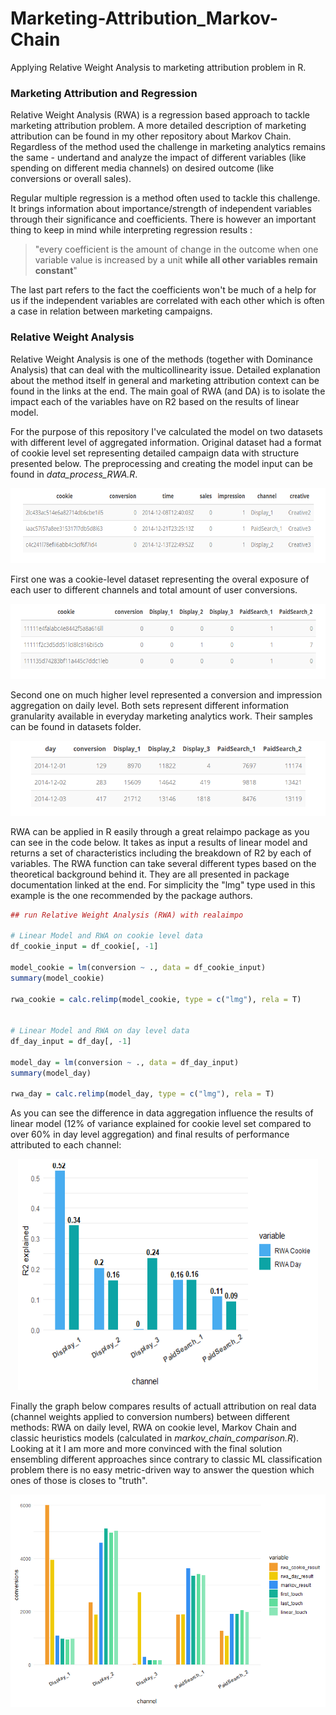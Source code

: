# Marketing-Attribution_Markov-Chain

Applying Relative Weight Analysis to marketing attribution problem in R.

### Marketing Attribution and Regression
Relative Weight Analysis (RWA) is a regression based approach to tackle marketing attribution problem.
A more detailed description of marketing attribution can be found in my other repository about Markov Chain. Regardless of the method used
the challenge in marketing analytics remains the same - undertand and analyze the impact of different variables 
(like spending on different media channels) on desired outcome (like conversions or overall sales).

Regular multiple regression is a method often used to tackle this challenge. It brings information about importance/strength of independent
variables through their significance and coefficients. There is however an important thing to keep in mind while interpreting regression results :
> "every coefficient is the amount of change in the outcome when one variable value is increased by a unit **while all other variables remain constant**"

The last part refers to the fact the coefficients won't be much of a help for us if the independent variables are correlated with each 
other which is often a case in relation between marketing campaigns. 

### Relative Weight Analysis
Relative Weight Analysis is one of the methods (together with Dominance Analysis) that can deal with the multicollinearity
issue. Detailed explanation about the method itself in general and marketing attribution context can be found in the links at the end.
The main goal of RWA (and DA) is to isolate the impact each of the variables have on R2 based on the results of linear model.

For the purpose of this repository I've calculated the model on two datasets with different level of aggregated information. 
Original dataset had a format of cookie level set representing detailed campaign data with structure presented below.
The preprocessing and creating the model input can be found in *data_process_RWA.R*.

<p align="center">
  <img src="https://github.com/MatCyt/relative-weight-analysis/blob/master/img/original_dataset_structure.png"
       width="670" height="120">

First one was a cookie-level dataset representing the overal exposure of each user to different channels and total amount of user conversions. 

<p align="center">
  <img src="https://github.com/MatCyt/relative-weight-analysis/blob/master/img/cookie_input_structure.png"
       width="670" height="120">

Second one on much higher level represented a conversion and impression aggregation on daily level. Both sets represent different information granularity available in everyday marketing analytics work. Their samples can be found in datasets folder.

<p align="center">
  <img src="https://github.com/MatCyt/relative-weight-analysis/blob/master/img/day_input_structure.png"
       width="670" height="120">

RWA can be applied in R easily through a great relaimpo package as you can see in the code below. It takes as input a results of linear model and returns a set of characteristics
including the breakdown of R2 by each of variables. The RWA function can take several different types based on the theoretical background
behind it. They are all presented in package documentation linked at the end. For simplicity the "lmg" type used in this example is the
one recommended by the package authors.

``` R
## run Relative Weight Analysis (RWA) with realaimpo

# Linear Model and RWA on cookie level data
df_cookie_input = df_cookie[, -1]

model_cookie = lm(conversion ~ ., data = df_cookie_input)
summary(model_cookie)

rwa_cookie = calc.relimp(model_cookie, type = c("lmg"), rela = T)


# Linear Model and RWA on day level data
df_day_input = df_day[, -1]

model_day = lm(conversion ~ ., data = df_day_input)
summary(model_day)

rwa_day = calc.relimp(model_day, type = c("lmg"), rela = T)
 ```

As you can see the difference in data aggregation influence the results of linear model (12% of variance explained for cookie level set compared
to over 60% in day level aggregation) and final results of performance attributed to each channel:

<p align="center">
  <img src="https://github.com/MatCyt/relative-weight-analysis/blob/master/img/compare_aggregation_RWA.png" alt="Aggregation Level"
       width="480" height="370">

Finally the graph below compares results of actuall attribution on real data (channel weights applied to conversion numbers) between 
different methods: RWA on daily level, RWA on cookie level, Markov Chain and classic heuristics models (calculated in *markov_chain_comparison.R*).
Looking at it I am more and more convinced with the final solution ensembling different approaches since contrary to 
classic ML classification problem there is no easy metric-driven way to answer the question which ones of those is closes to "truth".

<p align="center">
  <img src="https://github.com/MatCyt/relative-weight-analysis/blob/master/img/attribution_methods_comparison.png" alt="Attribution Comparison">









